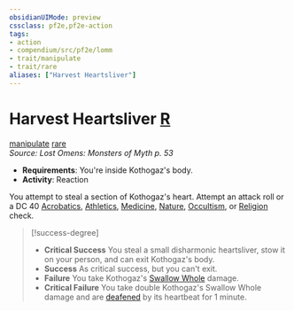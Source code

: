 ```yaml
---
obsidianUIMode: preview
cssclass: pf2e,pf2e-action
tags:
- action
- compendium/src/pf2e/lomm
- trait/manipulate
- trait/rare
aliases: ["Harvest Heartsliver"]
---
```

# Harvest Heartsliver [R](chapter-9-playing-the-game.md#Actions "Reaction")
[manipulate](manipulate.md "Manipulate General Trait")  [rare](rare.md "Rare Rarity Trait")  
*Source: Lost Omens: Monsters of Myth p. 53*  

- **Requirements**: You're inside Kothogaz's body.
- **Activity**: Reaction

You attempt to steal a section of Kothogaz's heart. Attempt an attack roll or a DC 40 [Acrobatics](skills.md#Acrobatics), [Athletics](skills.md#Athletics), [Medicine](skills.md#Medicine), [Nature](skills.md#Nature), [Occultism](skills.md#Occultism), or [Religion](skills.md#Religion) check.

> [!success-degree] 
> - **Critical Success** You steal a small disharmonic heartsliver, stow it on your person, and can exit Kothogaz's body.
> - **Success** As critical success, but you can't exit.
> - **Failure** You take Kothogaz's [Swallow Whole](swallow-whole.md) damage.
> - **Critical Failure** You take double Kothogaz's Swallow Whole damage and are [deafened](conditions.md#Deafened) by its heartbeat for 1 minute.